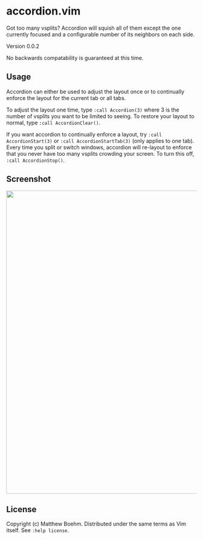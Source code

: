 accordion.vim
=============

Got too many vsplits? Accordion will squish all of them except the one
currently focused and a configurable number of its neighbors on each side.

Version 0.0.2

No backwards compatability is guaranteed at this time.


Usage
-----

Accordion can either be used to adjust the layout once or to continually
enforce the layout for the current tab or all tabs.

To adjust the layout one time, type `:call Accordion(3)` where 3 is the number
of vsplits you want to be limited to seeing. To restore your layout to normal,
type `:call AccordionClear()`.

If you want accordion to continually enforce a layout, try `:call
AccordionStart(3)` or `:call AccordionStartTab(3)` (only applies to one tab).
Every time you split or switch windows, accordion will re-layout to enforce
that you never have too many vsplits crowding your screen. To turn this off,
`:call AccordionStop()`.


Screenshot
----------
<img src="http://i.imgur.com/H62uwZ3.png" width="800"/>


License
-------
Copyright (c) Matthew Boehm.  Distributed under the same terms as Vim itself.
See `:help license`.
